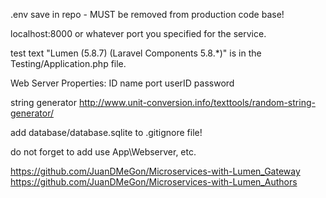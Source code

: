 .env save in repo - MUST be removed from production code base!

localhost:8000 or whatever port you specified for the service.

test text "Lumen (5.8.7) (Laravel Components 5.8.*)" is in the Testing/Application.php file.

Web Server Properties:
ID
name
port
userID
password

string generator
http://www.unit-conversion.info/texttools/random-string-generator/

add database/database.sqlite to .gitignore file!

do not forget to add use App\Webserver, etc.

https://github.com/JuanDMeGon/Microservices-with-Lumen_Gateway
https://github.com/JuanDMeGon/Microservices-with-Lumen_Authors

